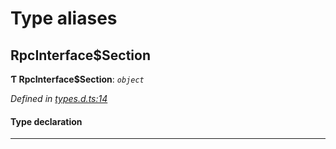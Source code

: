 

# Type aliases

<a id="rpcinterface_section"></a>

##  RpcInterface$Section

**Ƭ RpcInterface$Section**: *`object`*

*Defined in [types.d.ts:14](https://github.com/polkadot-js/api/blob/82baafb/packages/rpc-core/src/types.d.ts#L14)*

#### Type declaration

[index: `string`]: [RpcInterface$Section$Method](../interfaces/_types_d_.rpcinterface_section_method.md)

___

